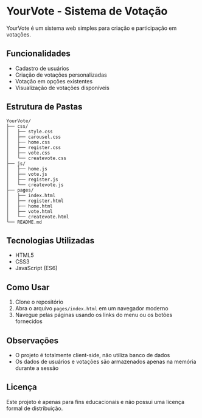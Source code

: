 # YourVote - Sistema de Votação

YourVote é um sistema web simples para criação e participação em votações.

## Funcionalidades

* Cadastro de usuários
* Criação de votações personalizadas
* Votação em opções existentes
* Visualização de votações disponíveis

## Estrutura de Pastas

```
YourVote/
├── css/
│   ├── style.css
│   ├── carousel.css
│   ├── home.css
│   ├── register.css
│   ├── vote.css
│   └── createvote.css
├── js/
│   ├── home.js
│   ├── vote.js
│   ├── register.js
│   └── createvote.js
├── pages/
│   ├── index.html
│   ├── register.html
│   ├── home.html
│   ├── vote.html
│   └── createvote.html
└── README.md
```

## Tecnologias Utilizadas

* HTML5
* CSS3
* JavaScript (ES6)

## Como Usar

1. Clone o repositório
2. Abra o arquivo `pages/index.html` em um navegador moderno
3. Navegue pelas páginas usando os links do menu ou os botões fornecidos

## Observações

* O projeto é totalmente client-side, não utiliza banco de dados
* Os dados de usuários e votações são armazenados apenas na memória durante a sessão

## Licença

Este projeto é apenas para fins educacionais e não possui uma licença formal de distribuição.

